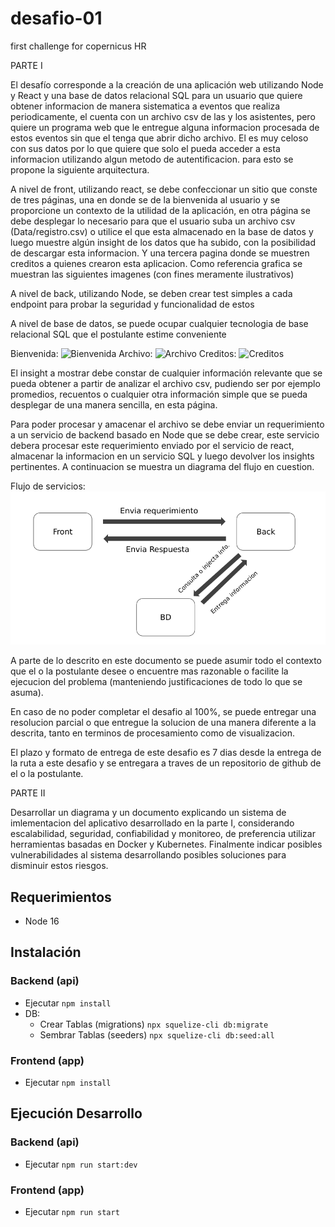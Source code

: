 # desafio-01
first challenge for copernicus HR

PARTE I

El desafío corresponde a la creación de una aplicación web utilizando Node y React y una base de datos relacional SQL para un usuario que quiere obtener informacion de manera sistematica a eventos que realiza periodicamente, el cuenta con un archivo csv de las y los asistentes, pero quiere un programa web que le entregue alguna informacion procesada de estos eventos sin que el tenga que abrir dicho archivo. El es muy celoso con sus datos por lo que quiere que solo el pueda acceder a esta informacion utilizando algun metodo de autentificacion. para esto se propone la siguiente arquitectura.

A nivel de front, utilizando react, se debe confeccionar un sitio que conste de tres páginas, una en donde se de la bienvenida al usuario y se proporcione un contexto de la utilidad de la aplicación, en otra página se debe desplegar lo necesario para que el usuario suba un archivo csv (Data/registro.csv) o utilice el que esta almacenado en la base de datos y luego muestre algún insight de los datos que ha subido, con la posibilidad de descargar esta informacion. Y una tercera pagina donde se muestren creditos a quienes crearon esta aplicacion. Como referencia grafica se muestran las siguientes imagenes (con fines meramente ilustrativos)

A nivel de back, utilizando Node, se deben crear test simples a cada endpoint para probar la seguridad y funcionalidad de estos

A nivel de base de datos, se puede ocupar cualquier tecnologia de base relacional SQL que el postulante estime conveniente

Bienvenida:
![Bienvenida](Imagenes/bienvenida-ejemplo.png?raw=true "Bienvenida")
Archivo:
![Archivo](Imagenes/archivo-ejemplo.png?raw=true "Archivo")
Creditos:
![Creditos](Imagenes/creditos-ejemplo.png?raw=true "Creditos")

El insight a mostrar debe constar de cualquier información relevante que se pueda obtener a partir de analizar el archivo csv, pudiendo ser por ejemplo promedios, recuentos o cualquier otra información simple que se pueda desplegar de una manera sencilla, en esta página.

Para poder procesar y amacenar el archivo se debe enviar un requerimiento a un servicio de backend basado en Node que se debe crear, este servicio debera procesar este requerimiento enviado por el servicio de react, almacenar la informacion en un servicio SQL y luego devolver los insights pertinentes. A continuacion se muestra un diagrama del flujo en cuestion.

Flujo de servicios:
![Flujo de servicios](Imagenes/diagrama-flujo-servicios.png?raw=true "Flujo de servicios")

A parte de lo descrito en este documento se puede asumir todo el contexto que el o la postulante desee o encuentre mas razonable o facilite la ejecucion del problema (manteniendo justificaciones de todo lo que se asuma). 

En caso de no poder completar el desafio al 100%, se puede entregar una resolucion parcial o que entregue la solucion de una manera diferente a la descrita, tanto en terminos de procesamiento como de visualizacion.

El plazo y formato de entrega de este desafio es 7 dias desde la entrega de la ruta a este desafio y se entregara a traves de un repositorio de github de el o la postulante.

PARTE II

Desarrollar un diagrama y un documento explicando un sistema de imlementacion del aplicativo desarrollado en la parte I, considerando escalabilidad, seguridad, confiabilidad y monitoreo, de preferencia utilizar herramientas basadas en Docker y Kubernetes. Finalmente indicar posibles vulnerabilidades al sistema desarrollando posibles soluciones para disminuir estos riesgos.

## Requerimientos
- Node 16

## Instalación
### Backend (api)
- Ejecutar `npm install`
- DB:
  - Crear Tablas (migrations) `npx squelize-cli db:migrate`
  - Sembrar Tablas (seeders) `npx squelize-cli db:seed:all`
### Frontend (app)
- Ejecutar `npm install`

## Ejecución Desarrollo
### Backend (api)
- Ejecutar `npm run start:dev`
### Frontend (app)
- Ejecutar `npm run start`